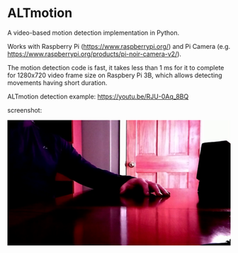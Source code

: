 # ALTmotion 

A video-based motion detection implementation in Python. 

Works with Raspberry Pi (https://www.raspberrypi.org/) and Pi Camera (e.g. https://www.raspberrypi.org/products/pi-noir-camera-v2/). 

The motion detection code is fast, it takes less than 1 ms for it to complete for 1280x720 video frame size on Raspbery Pi 3B, which allows detecting movements having short duration. 

ALTmotion detection example: https://youtu.be/RJU-0Aq_8BQ 

screenshot:

![ALTmotion detection example](/pictures/ALTmotion-detection-example.png)
